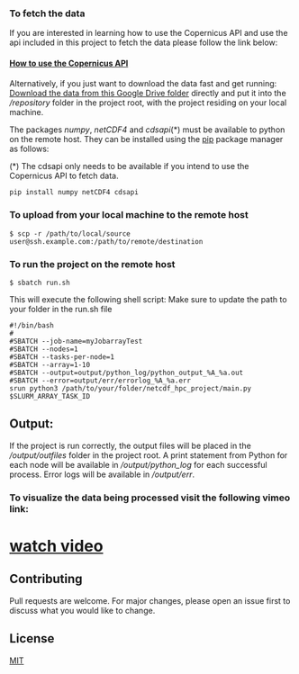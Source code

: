 ### To fetch the data 

If you are interested in learning how to use the Copernicus API and use the api included in this project to fetch the data please follow the link below:

#### [How to use the Copernicus API](https://cds.climate.copernicus.eu/api-how-to)

Alternatively, if you just want to download the data fast and get running:
[Download the data from this Google Drive folder](https://drive.google.com/drive/folders/1XSq_dOUmYSJ8f2edBzYdFGVLLtQeG6sB?usp=sharing) directly and put it into the */repository* folder in the project root, with the project residing on your local machine.

The packages *numpy*, *netCDF4* and *cdsapi*(*) must be available to python on the remote host. They can be installed using the [pip](https://pip.pypa.io/en/stable/) package manager as follows:

(*) The cdsapi only needs to be available if you intend to use the Copernicus API to fetch data.

```bash
pip install numpy netCDF4 cdsapi
```

### To upload from your local machine to the remote host

```shell
$ scp -r /path/to/local/source user@ssh.example.com:/path/to/remote/destination 
```
### To run the project on the remote host
```shell
$ sbatch run.sh 
```
This will execute the following shell script:
 Make sure to update the path to your folder in the run.sh file
```shell
#!/bin/bash
#
#SBATCH --job-name=myJobarrayTest
#SBATCH --nodes=1
#SBATCH --tasks-per-node=1
#SBATCH --array=1-10
#SBATCH --output=output/python_log/python_output_%A_%a.out
#SBATCH --error=output/err/errorlog_%A_%a.err
srun python3 /path/to/your/folder/netcdf_hpc_project/main.py $SLURM_ARRAY_TASK_ID 
```

## Output:

If the project is run correctly, the output files will be placed in the */output/outfiles* folder in the project root. A print statement from Python for each node will be available in */output/python_log* for each successful process. Error logs will be available in */output/err*.



### To visualize the data being processed visit the following vimeo link:
# [watch video](https://vimeo.com/709715414)

## Contributing
Pull requests are welcome. For major changes, please open an issue first to discuss what you would like to change.

## License
[MIT](https://choosealicense.com/licenses/mit/)